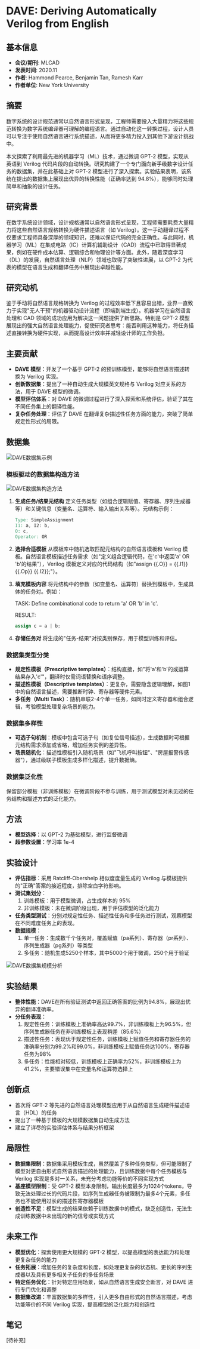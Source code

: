 # DAVE: Deriving Automatically Verilog from English

## 基本信息
- **会议/期刊**: MLCAD
- **发表时间**: 2020.11
- **作者**: Hammond Pearce, Benjamin Tan, Ramesh Karr
- **作者单位**: New York University
  
## 摘要
数字系统的设计规范通常以自然语言形式呈现，工程师需要投入大量精力将这些规范转换为数字系统编译器可理解的编程语言。通过自动化这一转换过程，设计人员可以专注于使用自然语言进行系统描述，从而将更多精力投入到其他下游设计挑战中。

本文探索了利用最先进的机器学习（ML）技术，通过微调 GPT-2 模型，实现从英语到 Verilog 代码片段的自动转换。研究构建了一个专门面向新手级数字设计任务的数据集，并在此基础上对 GPT-2 模型进行了深入探索。实验结果表明，该系统在提出的数据集上展现出优异的转换性能（正确率达到 94.8%），能够同时处理简单和抽象的设计任务。

## 研究背景
在数字系统设计领域，设计规格通常以自然语言形式呈现，工程师需要耗费大量精力将这些自然语言规格转换为硬件描述语言（如 Verilog）。这一手动翻译过程不仅要求工程师具备深厚的领域知识，还难以保证代码的完全正确性。与此同时，机器学习（ML）在集成电路（IC）计算机辅助设计（CAD）流程中已取得显著成果，例如在硬件成本估算、逻辑综合和物理设计等方面。此外，随着深度学习（DL）的发展，自然语言处理（NLP）领域也取得了突破性进展，以 GPT-2 为代表的模型在语言生成和翻译任务中展现出卓越性能。

## 研究动机
鉴于手动将自然语言规格转换为 Verilog 的过程效率低下且容易出错，业界一直致力于实现"无人干预"的机器驱动设计流程（即端到端生成）。机器学习在自然语言处理和 CAD 领域的成功应用为解决这一问题提供了新思路。特别是 GPT-2 模型展现出的强大自然语言处理能力，促使研究者思考：能否利用这种能力，将任务描述直接转换为硬件实现，从而提高设计效率并减轻设计师的工作负担。

## 主要贡献
- **DAVE 模型**：开发了一个基于 GPT-2 的预训练模型，能够将自然语言描述转换为 Verilog 实现。
- **创新数据集**：提出了一种自动生成大规模英文规格与 Verilog 对应关系的方法，用于 DAVE 模型的微调。
- **模型评估体系**：对 DAVE 的微调过程进行了深入探索和系统评估，验证了其在不同任务集上的翻译性能。
- **复杂任务处理**：评估了 DAVE 在翻译复杂描述性任务方面的能力，突破了简单规定性形式的局限。

## 数据集
![DAVE数据集示例](figs/dave_dataset.png "Figure 1 from DAVE paper: Example of English to Verilog translation")

### 模板驱动的数据集构造方法
![DAVE数据集构造方法](figs/dave_dataset_method.png "Figure 2 from DAVE paper: Example of English to Verilog translation")

1. **生成任务/结果元结构**
   定义任务类型（如组合逻辑赋值、寄存器、序列生成器等）和关键信息（变量名、运算符、输入输出关系等）。元结构示例：
   ```verilog
   Type: SimpleAssignment
   I1: a, I2: b, 
   O: c, 
   Operator: OR
   ```

2. **选择合适模板**
   从模板库中随机选取匹配元结构的自然语言模板和 Verilog 模板。自然语言模板描述任务需求（如"定义组合逻辑代码，在'c'中返回'a' OR 'b'的结果"），Verilog 模板定义对应的代码结构（如"assign {{.O}} = {{.I1}} {{.Op}} {{.I2}};"）。

3. **填充模板内容**
   将元结构中的参数（如变量名、运算符）替换到模板中，生成具体的任务对。例如：

   TASK: Define combinational code to return 'a' OR 'b' in 'c'. 

   RESULT:
   ```verilog
   assign c = a | b;
   ```

4. **存储任务对**
   将生成的"任务-结果"对按类别保存，用于模型训练和评估。

### 数据集类型分类
- **规定性模板（Prescriptive templates）**：结构直接，如"将'a'和'b'的或运算结果存入'c'"，翻译时仅需词语替换和语序调整。
- **描述性模板（Descriptive templates）**：更复杂，需要隐含逻辑理解，如图1中的自然语言描述，需要推断时钟、寄存器等硬件元素。
- **多任务（Multi Task）**：随机串联2-4个单一任务，如同时定义寄存器和组合逻辑，考验模型处理复杂场景的能力。

### 数据集多样性
- **可选子句机制**：模板中包含可选子句（如复位信号描述），生成数据时可根据元结构需求添加或省略，增加任务实例的差异性。
- **场景随机化**：描述性模板引入随机场景（如"飞机呼叫按钮"、"房屋报警传感器"），通过级联子模板生成多样化描述，提升数据熵。

### 数据集泛化性
保留部分模板（非训练模板）在微调阶段不参与训练，用于测试模型对未见过的任务结构和描述方式的泛化能力。

## 方法
- **模型选择**：以 GPT-2 为基础模型，进行监督微调
- **超参数设置**：学习率 1e-4

## 实验设计
- **评估指标**：采用 Ratcliff-Obershelp 相似度度量生成的 Verilog 与模板提供的"正确"答案的接近程度，排除空白字符影响。
- **测试集划分**：
  1. 训练模板：用于模型微调，占生成样本的 95%
  2. 非训练模板：未在微调阶段出现，用于评估模型的泛化能力
- **任务类型测试**：分别对规定性任务、描述性任务和多任务进行测试，观察模型在不同难度任务上的表现。
- **数据规模**：
  1. 单一任务：生成数千个任务对，覆盖赋值（pa系列）、寄存器（pr系列）、序列生成器（pg系列）等类型
  2. 多任务：随机生成5250个样本，其中5000个用于微调，250个用于验证

![DAVE数据集规模分析](figs/dave_dataset_table.png "Figure 3 from DAVE paper: Dataset size analysis")

## 实验结果
- **整体性能**：DAVE在所有验证测试中返回正确答案的比例为94.8%，展现出优异的翻译准确率。
- **分任务表现**：
  1. 规定性任务：训练模板上准确率高达99.7%，非训练模板上为96.5%，但序列生成器任务在非训练模板上表现稍差（85.6%）
  2. 描述性任务：表现优于规定性任务，训练模板上赋值任务和寄存器任务的准确率分别为99.2%和99.0%，非训练模板上赋值任务达100%，寄存器任务为98%
  3. 多任务：性能相对较低，训练模板上正确率为52%，非训练模板上为41.2%，主要错误集中在变量名和运算符选择上

## 创新点
- 首次将 GPT-2 等先进的自然语言处理模型应用于从自然语言生成硬件描述语言（HDL）的任务
- 提出了一种基于模板的大规模数据集自动生成方法
- 建立了详尽的实验评估体系与结果分析框架

## 局限性
- **数据集限制**：数据集采用模板生成，虽然覆盖了多种任务类型，但可能限制了模型对更自由形式自然语言描述的处理能力，且训练数据中每个任务模板与 Verilog 实现是多对一关系，未充分考虑功能等价的不同实现方式
- **基座模型限制**：受 GPT-2 模型本身限制，输出长度最多为1024个tokens，导致无法处理过长的代码片段，如序列生成器任务被限制为最多4个元素，多任务也不能使用过长的描述性寄存器模板
- **创造性不足**：模型生成的结果依赖于训练数据中的模式，缺乏创造性，无法生成训练数据中未出现的新的信号或实现方式

## 未来工作
- **模型优化**：探索使用更大规模的 GPT-2 模型，以提高模型的表达能力和处理更复杂任务的能力
- **任务拓展**：增加任务的复杂度和长度，如处理更复杂的状态机、更长的序列生成器以及具有更多相关子任务的多任务场景
- **特定任务优化**：针对特定应用场景，如从自然语言生成安全断言，对 DAVE 进行专门优化和调整
- **数据集改进**：丰富数据集的多样性，引入更多自由形式的自然语言描述，考虑功能等价的不同 Verilog 实现，提高模型的泛化能力和创造性

## 笔记
[待补充]